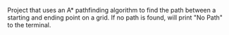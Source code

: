 Project that uses an A* pathfinding algorithm to find the path between a starting
and ending point on a grid.  If no path is found, will print "No Path" to the terminal.